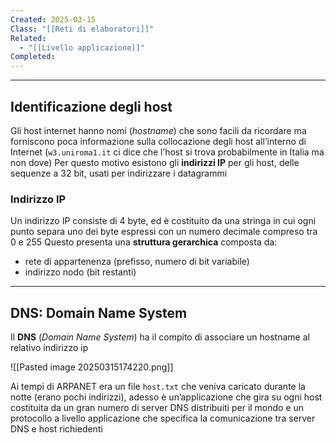 ```yaml
---
Created: 2025-03-15
Class: "[[Reti di elaboratori]]"
Related:
  - "[[Livello applicazione]]"
Completed:
---
```

---
## Identificazione degli host
Gli host internet hanno nomi (*hostname*) che sono facili da ricordare ma forniscono poca informazione sulla collocazione degli host all’interno di Internet (`w3.uniroma1.it` ci dice che l’host si trova probabilmente in Italia ma non dove)
Per questo motivo esistono gli **indirizzi IP** per gli host, delle sequenze a $32\text{ bit}$, usati per indirizzare i datagrammi

### Indirizzo IP
Un indirizzo IP consiste di $4\text{ byte}$, ed è costituito da una stringa in cui ogni punto separa uno dei byte espressi con un numero decimale compreso tra $0$ e $255$
Questo presenta una **struttura gerarchica** composta da:
- rete di appartenenza (prefisso, numero di bit variabile)
- indirizzo nodo (bit restanti)

---
## DNS: Domain Name System
Il **DNS** (*Domain Name System*) ha il compito di associare un hostname al relativo indirizzo ip

![[Pasted image 20250315174220.png]]

Ai tempi di ARPANET era un file `host.txt` che veniva caricato durante la notte (erano pochi indirizzi), adesso è un’applicazione che gira su ogni host costituita da un gran numero di server DNS distribuiti per il mondo e un protocollo a livello applicazione che specifica la comunicazione tra server DNS e host richiedenti